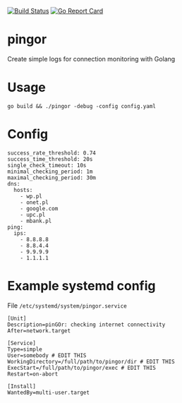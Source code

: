 [![Build Status](https://travis-ci.org/krzysztof-gzocha/pingor.svg?branch=master)](https://travis-ci.org/krzysztof-gzocha/pingor)
[![Go Report Card](https://goreportcard.com/badge/github.com/krzysztof-gzocha/pingor)](https://goreportcard.com/report/github.com/krzysztof-gzocha/pingor)
# pingor
Create simple logs for connection monitoring with Golang

# Usage
```
go build && ./pingor -debug -config config.yaml
```

# Config
```
success_rate_threshold: 0.74
success_time_threshold: 20s
single_check_timeout: 10s
minimal_checking_period: 1m
maximal_checking_period: 30m
dns:
  hosts:
    - wp.pl
    - onet.pl
    - google.com
    - upc.pl
    - mbank.pl
ping:
  ips:
    - 8.8.8.8
    - 8.8.4.4
    - 9.9.9.9
    - 1.1.1.1
```

# Example systemd config
File `/etc/systemd/system/pingor.service`
```
[Unit]
Description=pinGOr: checking internet connectivity
After=network.target

[Service]
Type=simple
User=somebody # EDIT THIS
WorkingDirectory=/full/path/to/pingor/dir # EDIT THIS
ExecStart=/full/path/to/pingor/exec # EDIT THIS
Restart=on-abort

[Install]
WantedBy=multi-user.target
```
